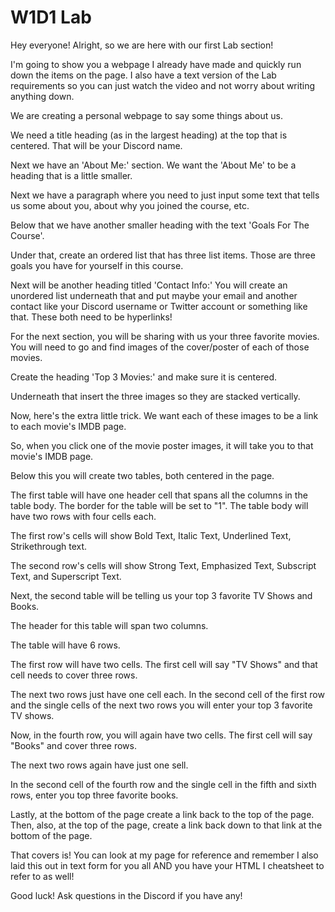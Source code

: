 # W1D1 Lab

Hey everyone! Alright, so we are here with our first Lab section! 

I'm going to show you a webpage I already have made and quickly run down the items on the page. I also have a text version of the Lab requirements so you can just watch the video and not worry about writing anything down.

We are creating a personal webpage to say some things about us.

We need a title heading (as in the largest heading) at the top that is centered. That will be your Discord name.

Next we have an 'About Me:' section. We want the 'About Me' to be a heading that is a little smaller.

Next we have a paragraph where you need to just input some text that tells us some about you, about why you joined the course, etc. 

Below that we have another smaller heading with the text 'Goals For The Course'.

Under that, create an ordered list that has three list items. Those are three goals you have for yourself in this course.

Next will be another heading titled 'Contact Info:'
You will create an unordered list underneath that and put maybe your email and another contact like your Discord username or Twitter account or something like that.  These both need to be hyperlinks!

For the next section, you will be sharing with us your three favorite movies. You will need to go and find images of the cover/poster of each of those movies.

Create the heading 'Top 3 Movies:' and make sure it is centered.

Underneath that insert the three images so they are stacked vertically.

Now, here's the extra little trick. We want each of these images to be a link to each movie's IMDB page.  

So, when you click one of the movie poster images, it will take you to that movie's IMDB page.

Below this you will create two tables, both centered in the page.

The first table will have one header cell that spans all the columns in the table body. The border for the table will be set to "1".
The table body will have two rows with four cells each.

The first row's cells will show Bold Text, Italic Text, Underlined Text, Strikethrough text.

The second row's cells will show Strong Text, Emphasized Text, Subscript Text, and Superscript Text.

Next, the second table will be telling us your top 3 favorite TV Shows and Books.

The header for this table will span two columns.

The table will have 6 rows.

The first row will have two cells. The first cell will say "TV Shows" and that cell needs to cover three rows.

The next two rows just have one cell each.  In the second cell of the first row and the single cells of the next two rows you will enter your top 3 favorite TV shows.

Now, in the fourth row, you will again have two cells.  The first cell will say "Books" and cover three rows.

The next two rows again have just one sell.

In the second cell of the fourth row and the single cell in the fifth and sixth rows, enter you top three favorite books.

Lastly, at the bottom of the page create a link back to the top of the page. Then, also, at the top of the page, create a link back down to that link at the bottom of the page.

That covers is! You can look at my page for reference and remember I also laid this out in text form for you all AND you have your HTML I cheatsheet to refer to as well!

Good luck! Ask questions in the Discord if you have any!
